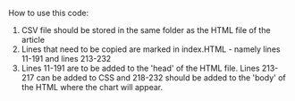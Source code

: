 How to use this code:
1. CSV file should be stored in the same folder as the HTML file of the article
2. Lines that need to be copied are marked in index.HTML - namely lines 11-191 and lines 213-232
3. Lines 11-191 are to be added to the 'head' of the HTML file. Lines 213-217 can be added to CSS and 218-232 should be added to the 'body' of the HTML where the chart will appear.